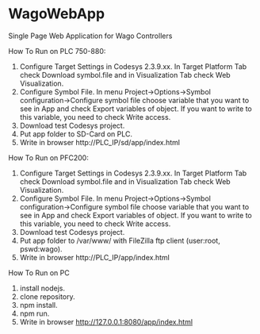 # WagoWebApp
Single Page Web Application for Wago Controllers

How To Run on PLC 750-880:
  1. Configure Target Settings in Codesys 2.3.9.xx. In Target Platform Tab check Download symbol.file and in Visualization Tab check Web Visualization.
  2. Configure Symbol File. In menu Project->Options->Symbol configuration->Configure symbol file choose variable that you want to see in App and check Export variables of object.
  If you want to write to this variable, you need to check Write access.
  3. Download test Codesys project.
  4. Put app folder to SD-Card on PLC.
  5. Write in browser http://PLC_IP/sd/app/index.html

How To Run on PFC200:
  1. Configure Target Settings in Codesys 2.3.9.xx. In Target Platform Tab check Download symbol.file and in Visualization Tab check Web Visualization.
  2. Configure Symbol File. In menu Project->Options->Symbol configuration->Configure symbol file choose variable that you want to see in App and check Export variables of object.
  If you want to write to this variable, you need to check Write access.
  3. Download test Codesys project.
  4. Put app folder to /var/www/ with FileZilla ftp client (user:root, pswd:wago).
  5. Write in browser http://PLC_IP/app/index.html

How To Run on PC
  1. install nodejs.
  2. clone repository.
  3. npm install.
  4. npm run.
  5. Write in browser http://127.0.0.1:8080/app/index.html